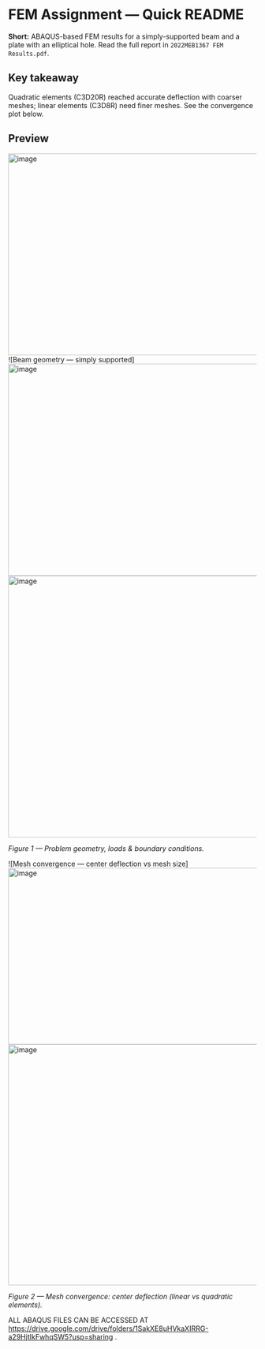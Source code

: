   # FEM Assignment — Quick README

**Short:** ABAQUS-based FEM results for a simply-supported beam and a plate with an elliptical hole. Read the full report in `2022MEB1367 FEM Results.pdf`.

## Key takeaway
Quadratic elements (C3D20R) reached accurate deflection with coarser meshes; linear elements (C3D8R) need finer meshes. See the convergence plot below.

## Preview 
<img width="1100" height="409" alt="image" src="https://github.com/user-attachments/assets/e29569bc-26f3-4cfc-ba13-24cd52339f10" />
![Beam geometry — simply supported]<img width="766" height="430" alt="image" src="https://github.com/user-attachments/assets/8b050c9d-0a65-4b10-97b2-1790c3ecf321" />
<img width="943" height="530" alt="image" src="https://github.com/user-attachments/assets/712021b2-ce62-4bea-b7fc-44797950b335" />


*Figure 1 — Problem geometry, loads & boundary conditions.*

![Mesh convergence — center deflection vs mesh size]<img width="944" height="358" alt="image" src="https://github.com/user-attachments/assets/12d19483-3875-4eb6-9099-f61e13cc271a" />
 <img width="824" height="488" alt="image" src="https://github.com/user-attachments/assets/3949ee2e-ec09-4d12-9b20-b9061c818921" />

*Figure 2 — Mesh convergence: center deflection (linear vs quadratic elements).*

ALL ABAQUS FILES CAN BE ACCESSED AT https://drive.google.com/drive/folders/1SakXE8uHVkaXIRRG-a29HjtIkFwhqSW5?usp=sharing . 

